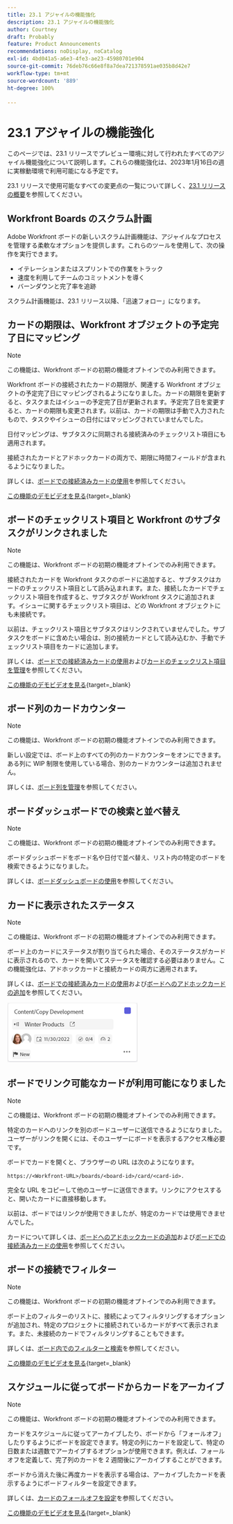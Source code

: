 ```yaml
---
title: 23.1 アジャイルの機能強化
description: 23.1 アジャイルの機能強化
author: Courtney
draft: Probably
feature: Product Announcements
recommendations: noDisplay, noCatalog
exl-id: 4bd041a5-a6e3-4fe3-ae23-45980701e904
source-git-commit: 76deb76c66e8f8a7dea721378591ae035b8d42e7
workflow-type: tm+mt
source-wordcount: '889'
ht-degree: 100%

---
```


# 23.1 アジャイルの機能強化

このページでは、23.1 リリースでプレビュー環境に対して行われたすべてのアジャイル機能強化について説明します。これらの機能強化は、2023年1月16日の週に実稼動環境で利用可能になる予定です。

23.1 リリースで使用可能なすべての変更点の一覧について詳しく、[23.1 リリースの概要](/help/quicksilver/product-announcements/product-releases/23.1-release-activity/23-1-release-overview.md)を参照してください。

## Workfront Boards のスクラム計画

Adobe Workfront ボードの新しいスクラム計画機能は、アジャイルなプロセスを管理する柔軟なオプションを提供します。これらのツールを使用して、次の操作を実行できます。

* イテレーションまたはスプリントでの作業をトラック
* 速度を利用してチームのコミットメントを導く
* バーンダウンと完了率を追跡

スクラム計画機能は、23.1 リリース以降、「迅速フォロー」になります。

## カードの期限は、Workfront オブジェクトの予定完了日にマッピング

>[!NOTE]
>
>この機能は、Workfront ボードの初期の機能オプトインでのみ利用できます。

Workfront ボードの接続されたカードの期限が、関連する Workfront オブジェクトの予定完了日にマッピングされるようになりました。カードの期限を更新すると、タスクまたはイシューの予定完了日が更新されます。予定完了日を変更すると、カードの期限も変更されます。以前は、カードの期限は手動で入力されたもので、タスクやイシューの日付にはマッピングされていませんでした。

日付マッピングは、サブタスクに同期される接続済みのチェックリスト項目にも適用されます。

接続されたカードとアドホックカードの両方で、期限に時間フィールドが含まれるようになりました。

詳しくは、[ボードでの接続済みカードの使用](/help/quicksilver/agile/get-started-with-boards/connected-cards.md)を参照してください。

[この機能のデモビデオを見る](https://video.tv.adobe.com/v/3411952/){target=_blank}

## ボードのチェックリスト項目と Workfront のサブタスクがリンクされました

>[!NOTE]
>
>この機能は、Workfront ボードの初期の機能オプトインでのみ利用できます。

接続されたカードを Workfront タスクのボードに追加すると、サブタスクはカードのチェックリスト項目として読み込まれます。また、接続したカードでチェックリスト項目を作成すると、サブタスクが Workfront タスクに追加されます。イシューに関するチェックリスト項目は、どの Workfront オブジェクトにも未接続です。

以前は、チェックリスト項目とサブタスクはリンクされていませんでした。サブタスクをボードに含めたい場合は、別の接続カードとして読み込むか、手動でチェックリスト項目をカードに追加します。

詳しくは、[ボードでの接続済みカードの使用](/help/quicksilver/agile/get-started-with-boards/connected-cards.md)および[カードのチェックリスト項目を管理](/help/quicksilver/agile/get-started-with-boards/manage-checklist-items.md)を参照してください。

[この機能のデモビデオを見る](https://video.tv.adobe.com/v/3411951/){target=_blank}

## ボード列のカードカウンター

>[!NOTE]
>
>この機能は、Workfront ボードの初期の機能オプトインでのみ利用できます。

新しい設定では、ボード上のすべての列のカードカウンターをオンにできます。ある列に WIP 制限を使用している場合、別のカードカウンターは追加されません。

詳しくは、[ボード列を管理](/help/quicksilver/agile/get-started-with-boards/manage-board-columns.md)を参照してください。

## ボードダッシュボードでの検索と並べ替え

>[!NOTE]
>
>この機能は、Workfront ボードの初期の機能オプトインでのみ利用できます。

ボードダッシュボードをボード名や日付で並べ替え、リスト内の特定のボードを検索できるようになりました。

詳しくは、[ボードダッシュボードの使用](/help/quicksilver/agile/get-started-with-boards/use-boards-page.md)を参照してください。

## カードに表示されたステータス

>[!NOTE]
>
>この機能は、Workfront ボードの初期の機能オプトインでのみ利用できます。

ボード上のカードにステータスが割り当てられた場合、そのステータスがカードに表示されるので、カードを開いてステータスを確認する必要はありません。この機能強化は、アドホックカードと接続カードの両方に適用されます。

詳しくは、[ボードでの接続済みカードの使用](/help/quicksilver/agile/get-started-with-boards/connected-cards.md)および[ボードへのアドホックカードの追加](/help/quicksilver/agile/get-started-with-boards/add-card-to-board.md)を参照してください。

![カードのステータス](/help/quicksilver/product-announcements/product-releases/assets/boards-connected-card-details-110922.png)

## ボードでリンク可能なカードが利用可能になりました

>[!NOTE]
>
>この機能は、Workfront ボードの初期の機能オプトインでのみ利用できます。

特定のカードへのリンクを別のボードユーザーに送信できるようになりました。ユーザーがリンクを開くには、そのユーザーにボードを表示するアクセス権必要です。

ボードでカードを開くと、ブラウザーの URL は次のようになります。

```
https://<Workfront-URL>/boards/<board-id>/card/<card-id>. 
```

完全な URL をコピーして他のユーザーに送信できます。リンクにアクセスすると、開いたカードに直接移動します。

以前は、ボードではリンクが使用できましたが、特定のカードでは使用できませんでした。

カードについて詳しくは、[ボードへのアドホックカードの追加](/help/quicksilver/agile/get-started-with-boards/add-card-to-board.md)および[ボードでの接続済みカードの使用](/help/quicksilver/agile/get-started-with-boards/connected-cards.md)を参照してください。

## ボードの接続でフィルター

>[!NOTE]
>
>この機能は、Workfront ボードの初期の機能オプトインでのみ利用できます。

ボード上のフィルターのリストに、接続によってフィルタリングするオプションが追加され、特定のプロジェクトに接続されているカードがすべて表示されます。また、未接続のカードでフィルタリングすることもできます。

詳しくは、[ボード内でのフィルターと検索](/help/quicksilver/agile/get-started-with-boards/filter-search-in-board.md)を参照してください。

[この機能のデモビデオを見る](https://video.tv.adobe.com/v/3412381/){target=_blank}

## スケジュールに従ってボードからカードをアーカイブ

>[!NOTE]
>
>この機能は、Workfront ボードの初期の機能オプトインでのみ利用できます。

カードをスケジュールに従ってアーカイブしたり、ボードから「フォールオフ」したりするようにボードを設定できます。特定の列にカードを設定して、特定の日数または週数でアーカイブするオプションが使用できます。例えば、フォールオフを定義して、完了列のカードを 2 週間後にアーカイブすることができます。

ボードから消えた後に再度カードを表示する場合は、アーカイブしたカードを表示するようにボードフィルターを設定できます。

詳しくは、[カードのフォールオフを設定](/help/quicksilver/agile/use-boards-agile-planning-tools/configure-card-falloff.md)を参照してください。

[この機能のデモビデオを見る](https://video.tv.adobe.com/v/3412323/){target=_blank}
